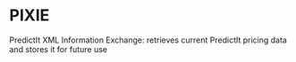 # PIXIE
PredictIt XML Information Exchange: retrieves current PredictIt pricing data and stores it for future use
